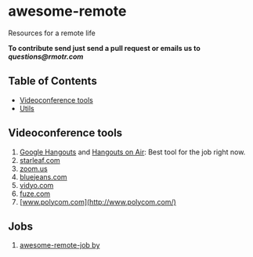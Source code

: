 # awesome-remote

Resources for a remote life

**To contribute send just send a pull request or emails us to _questions@rmotr.com_**

## Table of Contents

- [Videoconference tools](#videoconference-tools)
- [Utils](#utils)

## Videoconference tools

  1. [Google Hangouts](https://hangouts.google.com/) and [Hangouts on Air](https://plus.google.com/u/0/hangouts/onair): Best tool for the job right now.
  1. [starleaf.com](http://www.starleaf.com/)
  1. [zoom.us](http://zoom.us/)
  1. [bluejeans.com](http://bluejeans.com/)
  1. [vidyo.com](http://www.vidyo.com/)
  1. [fuze.com](http://fuze.com)
  1. [www.polycom.com](http://www.polycom.com/)

## Jobs

  1. [awesome-remote-job by ](https://github.com/lukasz-madon/awesome-remote-job)
